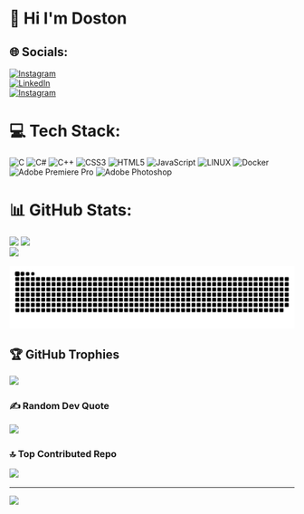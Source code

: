 # 💫 Hi I'm Doston

## 🌐 Socials:
[![Instagram](https://img.shields.io/badge/Instagram-%23E4405F.svg?logo=Instagram&logoColor=white)](https://instagram.com/https://instagram.com/_abduraimoff?igshid=Yjk4NWM2ZWVkMw==) <br>
[![LinkedIn](https://img.shields.io/badge/LinkedIn-%230077B5.svg?logo=linkedin&logoColor=white)](https://linkedin.com/in/https://www.linkedin.com/in/doston-abduraimov-75a7ab238) <br>
[![Instagram](https://img.shields.io/badge/Telegram-%230077B5.svg?logo=Telegram&logoColor=white)](https://t.me/@mr_abduraimoff)
  
# 💻 Tech Stack:
![C](https://img.shields.io/badge/c-%2300599C.svg?style=for-the-badge&logo=c&logoColor=white) ![C#](https://img.shields.io/badge/c%23-%23239120.svg?style=for-the-badge&logo=c-sharp&logoColor=white) ![C++](https://img.shields.io/badge/c++-%2300599C.svg?style=for-the-badge&logo=c%2B%2B&logoColor=white) ![CSS3](https://img.shields.io/badge/css3-%231572B6.svg?style=for-the-badge&logo=css3&logoColor=white) ![HTML5](https://img.shields.io/badge/html5-%23E34F26.svg?style=for-the-badge&logo=html5&logoColor=white) ![JavaScript](https://img.shields.io/badge/javascript-%23323330.svg?style=for-the-badge&logo=javascript&logoColor=%23F7DF1E) ![LINUX](https://img.shields.io/badge/Linux-FCC624?style=for-the-badge&logo=linux&logoColor=black) ![Docker](https://img.shields.io/badge/docker-%230db7ed.svg?style=for-the-badge&logo=docker&logoColor=white) ![Adobe Premiere Pro](https://img.shields.io/badge/Adobe%20Premiere%20Pro-9999FF.svg?style=for-the-badge&logo=Adobe%20Premiere%20Pro&logoColor=white) ![Adobe Photoshop](https://img.shields.io/badge/adobephotoshop-%2331A8FF.svg?style=for-the-badge&logo=adobephotoshop&logoColor=white)
# 📊 GitHub Stats:
![](https://github-readme-stats.vercel.app/api?username=abduraimoff21&theme=gotham&hide_border=false&include_all_commits=true&count_private=true)
![](https://github-readme-streak-stats.herokuapp.com/?user=abduraimoff21&theme=gotham&hide_border=false)<br/>
![](https://github-readme-stats.vercel.app/api/top-langs/?username=abduraimoff21&theme=gotham&hide_border=false&include_all_commits=true&count_private=true&layout=compact)

![github-contribution-grid-snake](https://raw.githubusercontent.com/Platane/snk/output/github-contribution-grid-snake.svg)

## 🏆 GitHub Trophies
![](https://github-profile-trophy.vercel.app/?username=abduraimoff21&theme=discord&no-frame=false&no-bg=false&margin-w=4)

### ✍️ Random Dev Quote
![](https://quotes-github-readme.vercel.app/api?type=horizontal&theme=tokyonight)

### 🔝 Top Contributed Repo
![](https://github-contributor-stats.vercel.app/api?username=abduraimoff21&limit=5&theme=tokyonight&combine_all_yearly_contributions=true)

---
[![](https://visitcount.itsvg.in/api?id=abduraimoff21&icon=0&color=6)](https://visitcount.itsvg.in)

<!-- Proudly created with GPRM ( https://gprm.itsvg.in ) -->
